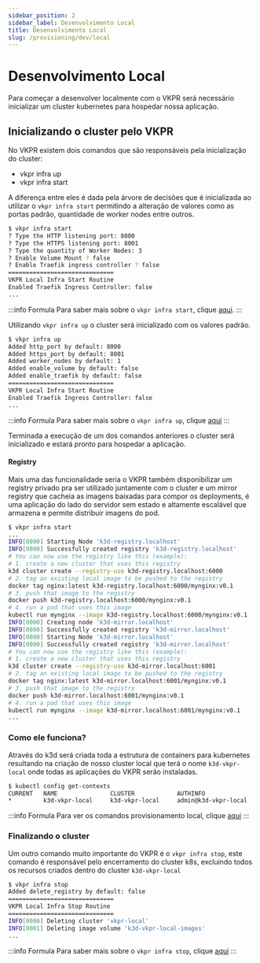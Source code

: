 ```yaml
---
sidebar_position: 2
sidebar_label: Desenvolvimento Local
title: Desenvolvimento Local
slug: /provisioning/dev/local
---
```


# Desenvolvimento Local

Para começar a desenvolver localmente com o VKPR será necessário inicializar um cluster kubernetes para hospedar nossa aplicação.

## Inicializando o cluster pelo VKPR

No VKPR existem dois comandos que são responsáveis pela inicialização do cluster:

- vkpr infra up  	
- vkpr infra start

A diferença entre eles é dada pela árvore de decisões que é inicializada ao utilizar o `vkpr infra start` permitindo a alteração de valores como as portas padrão, quantidade de worker nodes entre outros.

```sh
$ vkpr infra start
? Type the HTTP listening port: 8000
? Type the HTTPS listening port: 8001
? Type the quantity of Worker Nodes: 3
? Enable Volume Mount ? false
? Enable Traefik ingress controller ? false
==============================
VKPR Local Infra Start Routine
Enabled Traefik Ingress Controller: false
...
```
:::info Formula
Para saber mais sobre o `vkpr infra start`, clique [aqui](/docs/commands/infra/start).
:::


Utilizando `vkpr infra up` o cluster será inicializado com os valores padrão.

```sh
$ vkpr infra up
Added http_port by default: 8000
Added https_port by default: 8001
Added worker_nodes by default: 1
Added enable_volume by default: false
Added enable_traefik by default: false
==============================
VKPR Local Infra Start Routine
Enabled Traefik Ingress Controller: false
...
```
:::info Formula
Para saber mais sobre o `vkpr infra up`, clique [aqui](/docs/commands/infra/up)
:::

Terminada a execução de um dos comandos anteriores o cluster será inicializado e estará pronto para hospedar a aplicação.

#### Registry

Mais uma das funcionalidade seria o VKPR também disponibilizar um registry privado pra ser utilizado juntamente com o cluster e um mirror registry que cacheia as imagens baixadas para compor os deployments, é uma aplicação do lado do servidor sem estado e altamente escalável que armazena e permite distribuir imagens do pod.

```sh
$ vkpr infra start
...
INFO[0000] Starting Node 'k3d-registry.localhost'       
INFO[0000] Successfully created registry 'k3d-registry.localhost' 
# You can now use the registry like this (example):
# 1. create a new cluster that uses this registry
k3d cluster create --registry-use k3d-registry.localhost:6000
# 2. tag an existing local image to be pushed to the registry
docker tag nginx:latest k3d-registry.localhost:6000/mynginx:v0.1
# 3. push that image to the registry
docker push k3d-registry.localhost:6000/mynginx:v0.1
# 4. run a pod that uses this image
kubectl run mynginx --image k3d-registry.localhost:6000/mynginx:v0.1
INFO[0000] Creating node 'k3d-mirror.localhost'         
INFO[0000] Successfully created registry 'k3d-mirror.localhost' 
INFO[0000] Starting Node 'k3d-mirror.localhost'         
INFO[0000] Successfully created registry 'k3d-mirror.localhost' 
# You can now use the registry like this (example):
# 1. create a new cluster that uses this registry
k3d cluster create --registry-use k3d-mirror.localhost:6001
# 2. tag an existing local image to be pushed to the registry
docker tag nginx:latest k3d-mirror.localhost:6001/mynginx:v0.1
# 3. push that image to the registry
docker push k3d-mirror.localhost:6001/mynginx:v0.1
# 4. run a pod that uses this image
kubectl run mynginx --image k3d-mirror.localhost:6001/mynginx:v0.1
...
```

### Como ele funciona?

Através do k3d será criada toda a estrutura de containers para kubernetes resultando na criação de nosso cluster local que terá o nome `k3d-vkpr-local` onde todas as aplicações do VKPR serão instaladas.

```sh
$ kubectl config get-contexts
CURRENT   NAME               CLUSTER            AUTHINFO                     NAMESPACE 
*         k3d-vkpr-local     k3d-vkpr-local     admin@k3d-vkpr-local 
```


:::info Formula
Para ver os comandos provisionamento local, clique [aqui](/docs/commands/infra/start)
:::

### Finalizando o cluster

Um outro comando muito importante do VKPR é o `vkpr infra stop`, este comando é responsável pelo encerramento do cluster k8s, excluindo todos os recursos criados dentro do cluster `k3d-vkpr-local`

```sh
$ vkpr infra stop
Added delete_registry by default: false
==============================
VKPR Local Infra Stop Routine
==============================
INFO[0000] Deleting cluster 'vkpr-local'                
INFO[0001] Deleting image volume 'k3d-vkpr-local-images' 
...
```

:::info Formula
Para saber mais sobre o `vkpr infra stop`, clique [aqui](/docs/commands/infra/stop)
:::